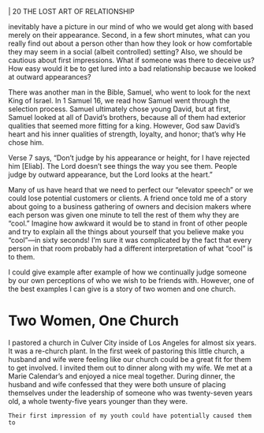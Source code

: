 | 20 THE LOST ART OF RELATIONSHIP

inevitably have a picture in our mind of who we would get along with based
merely on their appearance. Second, in a few short minutes, what can you really
find out about a person other than how they look or how comfortable they
may seem in a social (albeit controlled) setting? Also, we should be cautious
about first impressions. What if someone was there to deceive us? How easy
would it be to get lured into a bad relationship because we looked at outward
appearances?

There was another man in the Bible, Samuel, who went to look for the next
King of Israel. In 1 Samuel 16, we read how Samuel went through the selection
process. Samuel ultimately chose young David, but at first, Samuel looked at all
of David’s brothers, because all of them had exterior qualities that seemed more
fitting for a king. However, God saw David’s heart and his inner qualities of
strength, loyalty, and honor; that’s why He chose him.

Verse 7 says, “Don’t judge by his appearance or height, for I have rejected
him [Eliab]. The Lord doesn’t see things the way you see them. People judge by
outward appearance, but the Lord looks at the heart.”

Many of us have heard that we need to perfect our “elevator speech” or we
could lose potential customers or clients. A friend once told me of a story about
going to a business gathering of owners and decision makers where each person
was given one minute to tell the rest of them why they are “cool.” Imagine how
awkward it would be to stand in front of other people and try to explain all the
things about yourself that you believe make you “cool”—in sixty seconds! I’m
sure it was complicated by the fact that every person in that room probably had
a different interpretation of what “cool” is to them.

I could give example after example of how we continually judge someone
by our own perceptions of who we wish to be friends with. However, one of the
best examples I can give is a story of two women and one church.

# Two Women, One Church

I pastored a church in Culver City inside of Los Angeles for almost six
years. It was a re-church plant. In the first week of pastoring this little church,
a husband and wife were feeling like our church could be a great fit for them
to get involved. I invited them out to dinner along with my wife. We met at a
Marie Calendar’s and enjoyed a nice meal together. During dinner, the husband
and wife confessed that they were both unsure of placing themselves under the
leadership of someone who was twenty-seven years old, a whole twenty-five
years younger than they were.

```
Their first impression of my youth could have potentially caused them to
```
